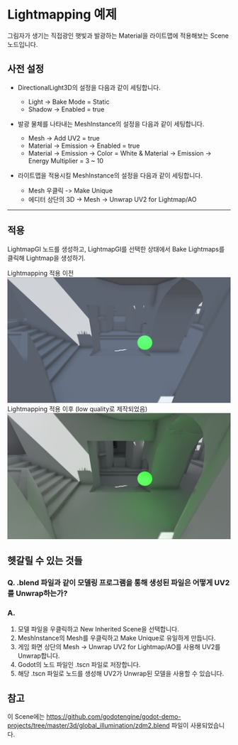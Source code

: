 # Lightmapping 예제

그림자가 생기는 직접광인 햇빛과 발광하는 Material을 라이트맵에 적용해보는 Scene 노드입니다.

## 사전 설정
* DirectionalLight3D의 설정을 다음과 같이 세팅합니다.
    * Light -> Bake Mode = Static
    * Shadow -> Enabled = true

* 발광 물체를 나타내는 MeshInstance의 설정을 다음과 같이 세팅합니다.
    * Mesh -> Add UV2 = true
    * Material -> Emission -> Enabled = true
    * Material -> Emission -> Color = White
    & Material -> Emission -> Energy Multiplier = 3 ~ 10

* 라이트맵을 적용시킬 MeshInstance의 설정을 다음과 같이 세팅합니다.
    * Mesh 우클릭 -> Make Unique
    * 에디터 상단의 3D -> Mesh -> Unwrap UV2 for Lightmap/AO
---

## 적용
LightmapGI 노드를 생성하고, LightmapGI를 선택한 상태에서 Bake Lightmaps를 클릭해 Lightmap을 생성하기.

Lightmapping 적용 이전
![before](./images/before_lightmapping.png)
Lightmapping 적용 이후 (low quality로 제작되었음)
![after](./images/after_lightmapping.png)

## 헷갈릴 수 있는 것들

### Q. .blend 파일과 같이 모델링 프로그램을 통해 생성된 파일은 어떻게 UV2를 Unwrap하는가?  

### A.
1. 모델 파일을 우클릭하고 New Inherited Scene을 선택합니다.
2. MeshInstance의 Mesh를 우클릭하고 Make Unique로 유일하게 만듭니다.
3. 게임 화면 상단의 Mesh -> Unwrap UV2 for Lightmap/AO를 사용해 UV2를 Unwrap합니다.
4. Godot의 노드 파일인 .tscn 파일로 저장합니다.
5. 해당 .tscn 파일로 노드를 생성해 UV2가 Unwrap된 모델을 사용할 수 있습니다.


## 참고
이 Scene에는 https://github.com/godotengine/godot-demo-projects/tree/master/3d/global_illumination/zdm2.blend 파일이 사용되었습니다.
